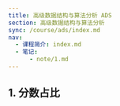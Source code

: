 ```yaml
---
title: 高级数据结构与算法分析 ADS
section: 高级数据结构与算法分析
sync: /course/ads/index.md
nav:
  - 课程简介: index.md
  - 笔记:
      - note/1.md
---
```


## 1. 分数占比

